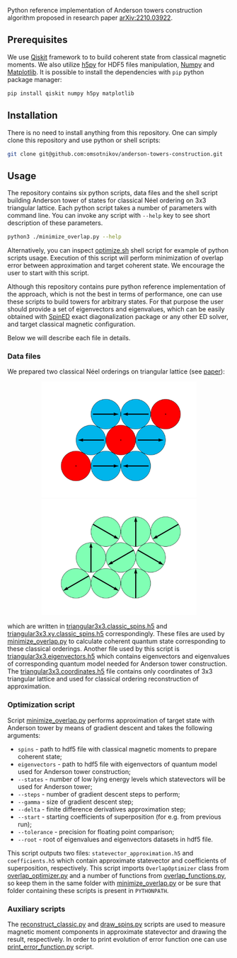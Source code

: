 Python reference implementation of Anderson towers construction algorithm proposed in research paper [arXiv:2210.03922](https://arxiv.org/abs/2210.03922).

## Prerequisites
We use [Qiskit](https://qiskit.org) framework to to build coherent state from classical magnetic moments. We also utilize [h5py](https://docs.h5py.org/en/stable/) for HDF5 files manipulation, [Numpy](https://numpy.org) and [Matplotlib](https://matplotlib.org). It is possible to install the dependencies with `pip` python package manager:
```sh
pip install qiskit numpy h5py matplotlib
```

## Installation
There is no need to install anything from this repository. 
One can simply clone this repository and use python or shell scripts:
```sh
git clone git@github.com:omsotnikov/anderson-towers-construction.git
```

## Usage
The repository contains six python scripts, data files and the shell script building Anderson tower of states for classical Néel ordering on 3x3 triangular lattice.
Each python script takes a number of parameters with command line.
You can invoke any script with `--help` key to see short description of these parameters. 
```sh
python3 ./minimize_overlap.py --help
```
Alternatively, you can inspect [optimize.sh](./example/optimize.sh) shell script for example of python scripts usage. 
Execution of this script will perform minimization of overlap error between approximation and target coherent state.
We encourage the user to start with this script.

Although this repository contains pure python reference implementation of the approach, which is not the best in terms of performance, one can use these scripts to build towers for arbitrary states.
For that purpose the user should provide a set of eigenvectors and eigenvalues, which can be easily obtained with [SpinED](https://github.com/twesterhout/spin-ed) exact diagonalization package or any other ED solver, and target classical magnetic configuration.

Below we will describe each file in details.

### Data files
We prepared two classical Néel orderings on triangular lattice (see [paper](https://arxiv.org/abs/2210.03922)):

<p align="center">
  <img src="./figures/triangular3x3.classic_spins.svg" width="350" alttext="Neel out-of-plane ordering">
  <img src="./figures/triangular3x3.xy.classic_spins.svg" width="350" alttext="Neel in-plane ordering">
</p>

which are written in [triangular3x3.classic_spins.h5](./example/triangular3x3.classic_spins.h5) and [triangular3x3.xy.classic_spins.h5](./example/triangular3x3.xy.classic_spins.h5) correspondingly.
These files are used by [minimize_overlap.py](./minimize_overlap.py) to calculate coherent quantum state corresponding to these classical orderings. 
Another file used by this script is [triangular3x3.eigenvectors.h5](./example/triangular3x3.eigenvectors.h5) which contains eigenvectors and eigenvalues of corresponding quantum model needed for Anderson tower construction. The [triangular3x3.coordinates.h5](./example/triangular3x3.coordinates.h5) file contains only coordinates of 3x3 triangular lattice and used for classical ordering reconstruction of approximation.

### Optimization script
Script [minimize_overlap.py](./minimize_overlap.py) performs approximation of target state with Anderson tower by means of gradient descent and takes the following arguments:
- `spins` - path to hdf5 file with classical magnetic moments to prepare coherent state;
- `eigenvectors` - path to hdf5 file with eigenvectors of quantum model used for Anderson tower construction;
- `--states` - number of low lying energy levels which statevectors will be used for Anderson tower;
- `--steps` - number of gradient descent steps to perform;
- `--gamma` - size of gradient descent step;
- `--delta` - finite difference derivatives approximation step;
- `--start` - starting coefficients of superposition (for e.g. from previous run);
- `--tolerance` - precision for floating point comparison;
- `--root` - root of eigenvalues and eigenvectors datasets in hdf5 file.

This script outputs two files: `statevector_approximation.h5` and `coefficients.h5` which contain approximate statevector and coefficients of superposition, respectively.
This script imports `OverlapOptimizer` class from [overlap_optimizer.py](./overlap_optimizer.py) and a number of functions from [overlap_functions.py](./overlap_functions.py), so keep them in the same folder with [minimize_overlap.py](./minimize_overlap.py) or be sure that folder containing these scripts is present in `PYTHONPATH`.

### Auxiliary scripts

The [reconstruct_classic.py](./reconstruct_classic.py) and [draw_spins.py](./draw_spins.py) scripts are used to measure magnetic moment components in approximate statevector and drawing the result, respectively. In order to print evolution of error function one can use [print_error_function.py](./print_error_function.py) script.
